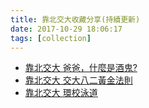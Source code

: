 ```yaml
---
title: 靠北交大收藏分享(持續更新)
date: 2017-10-29 18:06:17
tags: [collection]
---
```


- [靠北交大 爸爸，什麼是酒鬼?](https://www.facebook.com/CowBeiNCTU/posts/1433568080097468)
- [靠北交大 交大八二黃金法則](https://www.facebook.com/CowBeiNCTU/posts/1397568830364060)
- [靠北交大 環校泳道](https://www.facebook.com/CowBeiNCTU/posts/1396432690477674)

